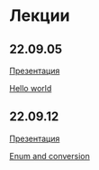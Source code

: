 # Лекции

## 22.09.05 
[Презентация](22.09.05/%D0%92%D0%B2%D0%BE%D0%B4%D0%BD%D0%B0%D1%8F%20%D0%BB%D0%B5%D1%86%D0%B8%D1%8F.%20%D0%AF%D0%B7%D1%8B%D0%BA%20%D0%A1%20%D0%B8%20%D0%A1%2B%2B.pdf)

[Hello world](22.09.05/code/main.cpp)

## 22.09.12
[Презентация](22.09.12/Lecture%201.%20Types%20%26%20operators%20%26%20function.pdf)

[Enum and conversion](22.09.12/code/main.cpp)
